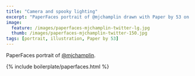 ```yaml
---
title: "Camera and spooky lighting"
excerpt: "PaperFaces portrait of @mjchamplin drawn with Paper by 53 on an iPad."
image: 
  feature: /images/paperfaces-mjchamplin-twitter-lg.jpg
  thumb: /images/paperfaces-mjchamplin-twitter-150.jpg
tags: [portrait, illustration, Paper by 53]
---
```


PaperFaces portrait of [@mjchamplin](http://twitter.com/mjchamplin).

{% include boilerplate/paperfaces.html %}